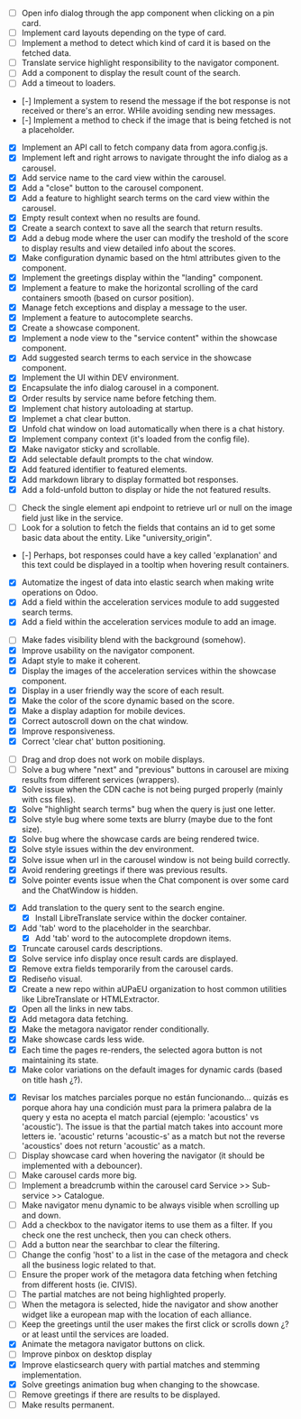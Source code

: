 <!-- FEATURES -->
- [ ] Open info dialog through the app component when clicking on a pin card.
- [ ] Implement card layouts depending on the type of card.
- [ ] Implement a method to detect which kind of card it is based on the fetched data.
- [ ] Translate service highlight responsibility to the navigator component.
- [ ] Add a component to display the result count of the search.
- [ ] Add a timeout to loaders.
- [-] Implement a system to resend the message if the bot response is not received or there's an error. WHile avoiding sending new messages.
- [-] Implement a method to check if the image that is being fetched is not a placeholder.

- [x] Implement an API call to fetch company data from agora.config.js.
- [x] Implement left and right arrows to navigate throught the info dialog as a carousel.
- [x] Add service name to the card view within the carousel.
- [x] Add a "close" button to the carousel component.
- [x] Add a feature to highlight search terms on the card view within the carousel.
- [x] Empty result context when no results are found.
- [x] Create a search context to save all the search that return results.
- [x] Add a debug mode where the user can modify the treshold of the score to display results and view detailed info about the scores.
- [x] Make configuration dynamic based on the html attributes given to the component.
- [x] Implement the greetings display within the "landing" component.
- [x] Implement a feature to make the horizontal scrolling of the card containers smooth (based on cursor position).
- [x] Manage fetch exceptions and display a message to the user.
- [x] Implement a feature to autocomplete searchs.
- [x] Create a showcase component.
- [x] Implement a node view to the "service content" within the showcase component.
- [x] Add suggested search terms to each service in the showcase component.
- [x] Implement the UI within DEV environment.
- [x] Encapsulate the info dialog carousel in a component.
- [x] Order results by service name before fetching them.
- [x] Implement chat history autoloading at startup.
- [x] Implemet a chat clear button.
- [x] Unfold chat window on load automatically when there is a chat history.
- [x] Implement company context (it's loaded from the config file).
- [x] Make navigator sticky and scrollable.
- [x] Add selectable default prompts to the chat window.
- [x] Add featured identifier to featured elements.
- [X] Add markdown library to display formatted bot responses.
- [x] Add a fold-unfold button to display or hide the not featured results.

<!-- BACKEND -->
- [ ] Check the single element api endpoint to retrieve url or null on the image field just like in the service.
- [ ] Look for a solution to fetch the fields that contains an id to get some basic data about the entity. Like "university_origin". 
- [-] Perhaps, bot responses could have a key called 'explanation' and this text could be displayed in a tooltip when hovering result containers.

- [x] Automatize the ingest of data into elastic search when making write operations on Odoo.
- [x] Add a field within the acceleration services module to add suggested search terms.
- [x] Add a field within the acceleration services module to add an image.

<!-- STYLING -->
- [ ] Make fades visibility blend with the background (somehow).
- [x] Improve usability on the navigator component.
- [x] Adapt style to make it coherent.
- [x] Display the images of the acceleration services within the showcase component.
- [x] Display in a user friendly way the score of each result.
- [x] Make the color of the score dynamic based on the score.
- [x] Make a display adaption for mobile devices.
- [x] Correct autoscroll down on the chat window.
- [x] Improve responsiveness.
- [x] Correct 'clear chat' button positioning.

<!-- BUGS -->
- [ ] Drag and drop does not work on mobile displays.
- [ ] Solve a bug where "next" and "previous" buttons in carousel are mixing results from different services (wrappers).
- [x] Solve issue when the CDN cache is not being purged properly (mainly with css files).
- [x] Solve "highlight search terms" bug when the query is just one letter.
- [x] Solve style bug where some texts are blurry (maybe due to the font size).
- [x] Solve bug where the showcase cards are being rendered twice.
- [x] Solve style issues within the dev environment.
- [x] Solve issue when url in the carousel window is not being build correctly.
- [x] Avoid rendering greetings if there was previous results.
- [x] Solve pointer events issue when the Chat component is over some card and the ChatWindow is hidden. 

<!-- FROM 13th March -->
- [x] Add translation to the query sent to the search engine.
    - [x] Install LibreTranslate service within the docker container.
- [x] Add 'tab' word to the placeholder in the searchbar.
    - [x] Add 'tab' word to the autocomplete dropdown items.
- [x] Truncate carousel cards descriptions.
- [x] Solve service info display once result cards are displayed.
- [x] Remove extra fields temporarily from the carousel cards.
- [x] Rediseño visual.
- [x] Create a new repo within aUPaEU organization to host common utilities like LibreTranslate or HTMLExtractor.
- [x] Open all the links in new tabs.
- [x] Add metagora data fetching.
- [x] Make the metagora navigator render conditionally.
- [x] Make showcase cards less wide.
- [x] Each time the pages re-renders, the selected agora button is not maintaining its state.
- [x] Make color variations on the default images for dynamic cards (based on title hash ¿?).

<!-- FROM 19th March -->
- [x] Revisar los matches parciales porque no están funcionando... quizás es porque ahora hay una condición must para la primera palabra de la query y esta no acepta el match parcial (ejemplo: 'acoustics' vs 'acoustic'). The issue is that the partial match takes into account more letters ie. 'acoustic' returns 'acoustic-s' as a match but not the reverse 'acoustics' does not return 'acoustic' as a match.
- [ ] Display showcase card when hovering the navigator (it should be implemented with a debouncer).
- [ ] Make carousel cards more big.
- [ ] Implement a breadcrumb within the carousel card Service >> Sub-service >> Catalogue.
- [ ] Make navigator menu dynamic to be always visible when scrolling up and down.
- [ ] Add a checkbox to the navigator items to use them as a filter. If you check one the rest uncheck, then you can check others.
- [ ] Add a button near the searchbar to clear the filtering.
- [ ] Change the config 'host' to a list in the case of the metagora and check all the business logic related to that. 
- [ ] Ensure the proper work of the metagora data fetching when fetching from different hosts (ie. CIVIS).
- [ ] The partial matches are not being highlighted properly.
- [ ] When the metagora is selected, hide the navigator and show another widget like a european map with the location of each alliance.
- [ ] Keep the greetings until the user makes the first click or scrolls down ¿? or at least until the services are loaded.
- [x] Animate the metagora navigator buttons on click.
- [ ] Improve pinbox on desktop display
- [x] Improve elasticsearch query with partial matches and stemming implementation.
- [x] Solve greetings animation bug when changing to the showcase.
- [ ] Remove greetings if there are results to be displayed.
- [ ] Make results permanent. 
